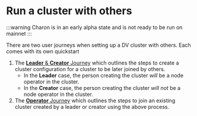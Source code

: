 # Run a cluster with others

:::warning Charon is in an early alpha state and is not ready to be run on mainnet :::

There are two user journeys when setting up a DV cluster with others. Each comes with its own quickstart

1. The [**Leader** & **Creator** Journey](https://github.com/ObolNetwork/obol-docs/blob/main/versioned_docs/version-v0.14.4/int/quickstart/group/group/quickstart-group-leader-creator/README.md) which outlines the steps to create a cluster configuration for a cluster to be later joined by others.
   * In the **Leader** case, the person creating the cluster _will_ be a node operator in the cluster.
   * In the **Creator** case, the person creating the cluster _will not_ be a node operator in the cluster.
2. The [**Operator** Journey](https://github.com/ObolNetwork/obol-docs/blob/main/versioned_docs/version-v0.14.4/int/quickstart/group/group/quickstart-group-operator/README.md) which outlines the steps to join an existing cluster created by a leader or creator using the above process.
